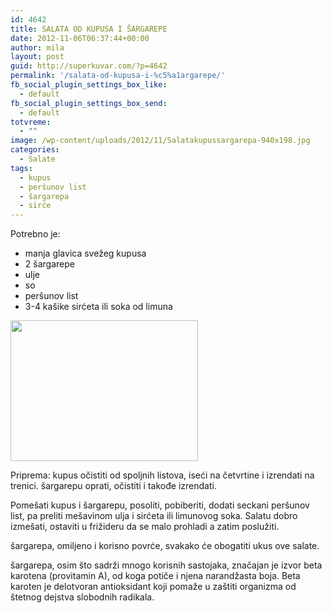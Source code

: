 ```yaml
---
id: 4642
title: SALATA OD KUPUSA I ŠARGAREPE
date: 2012-11-06T06:37:44+00:00
author: mila
layout: post
guid: http://superkuvar.com/?p=4642
permalink: '/salata-od-kupusa-i-%c5%a1argarepe/'
fb_social_plugin_settings_box_like:
  - default
fb_social_plugin_settings_box_send:
  - default
totvreme:
  - ""
image: /wp-content/uploads/2012/11/Salatakupussargarepa-940x198.jpg
categories:
  - Salate
tags:
  - kupus
  - peršunov list
  - šargarepa
  - sirće
---
```

Potrebno je:

  * manja glavica svežeg kupusa
  * 2 šargarepe
  * ulje
  * so
  * peršunov list
  * 3-4 kašike sirćeta ili soka od limuna

<img class="alignnone size-medium wp-image-4643" title="Salatakupussargarepa" src="//superkuvar.com/wp-content/uploads/2012/11/Salatakupussargarepa-300x225.jpg" alt="" width="300" height="225" /> 

Priprema: kupus očistiti od spoljnih listova, iseći na četvrtine i izrendati na trenici. šargarepu oprati, očistiti i takođe izrendati.

Pomešati kupus i šargarepu, posoliti, pobiberiti, dodati seckani peršunov list, pa preliti mešavinom ulja i sirćeta ili limunovog soka. Salatu dobro izmešati, ostaviti u frižideru da se malo prohladi a zatim poslužiti.

šargarepa, omiljeno i korisno povrće, svakako će obogatiti ukus ove salate.

šargarepa, osim što sadrži mnogo korisnih sastojaka, značajan je izvor beta karotena (provitamin A), od koga potiče i njena narandžasta boja. Beta karoten je delotvoran antioksidant koji pomaže u zaštiti organizma od štetnog dejstva slobodnih radikala.